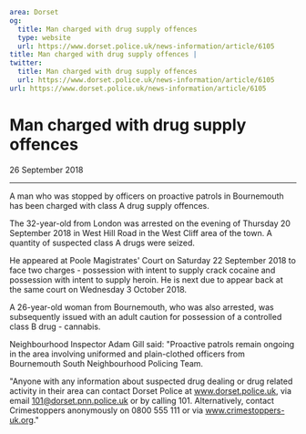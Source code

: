 ```yaml
area: Dorset
og:
  title: Man charged with drug supply offences
  type: website
  url: https://www.dorset.police.uk/news-information/article/6105
title: Man charged with drug supply offences |
twitter:
  title: Man charged with drug supply offences
  url: https://www.dorset.police.uk/news-information/article/6105
url: https://www.dorset.police.uk/news-information/article/6105
```

# Man charged with drug supply offences

26 September 2018

* * *

A man who was stopped by officers on proactive patrols in Bournemouth has been charged with class A drug supply offences.

The 32-year-old from London was arrested on the evening of Thursday 20 September 2018 in West Hill Road in the West Cliff area of the town. A quantity of suspected class A drugs were seized.

He appeared at Poole Magistrates' Court on Saturday 22 September 2018 to face two charges - possession with intent to supply crack cocaine and possession with intent to supply heroin. He is next due to appear back at the same court on Wednesday 3 October 2018.

A 26-year-old woman from Bournemouth, who was also arrested, was subsequently issued with an adult caution for possession of a controlled class B drug - cannabis.

Neighbourhood Inspector Adam Gill said: "Proactive patrols remain ongoing in the area involving uniformed and plain-clothed officers from Bournemouth South Neighbourhood Policing Team.

"Anyone with any information about suspected drug dealing or drug related activity in their area can contact Dorset Police at www.dorset.police.uk, via email 101@dorset.pnn.police.uk or by calling 101. Alternatively, contact Crimestoppers anonymously on 0800 555 111 or via www.crimestoppers-uk.org."
